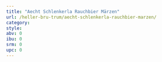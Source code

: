 ```yaml
---
title: "Aecht Schlenkerla Rauchbier Märzen"
url: /heller-bru-trum/aecht-schlenkerla-rauchbier-marzen/
category: 
style: 
abv: 0
ibu: 0
srm: 0
upc: 0
---
```


